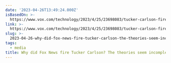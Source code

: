 ```yaml
---
date: '2023-04-26T13:49:24.000Z'
isBasedOn: >-
  https://www.vox.com/technology/2023/4/25/23698083/tucker-carlson-fired-theory-fox-news-peter-kafka-media-column
link: >-
  https://www.vox.com/technology/2023/4/25/23698083/tucker-carlson-fired-theory-fox-news-peter-kafka-media-column
slug: >-
  2023-04-26-why-did-fox-news-fire-tucker-carlson-the-theories-seem-incomplete-vox
tags:
  - media
title: Why did Fox News fire Tucker Carlson? The theories seem incomplete. - Vox
---
```


